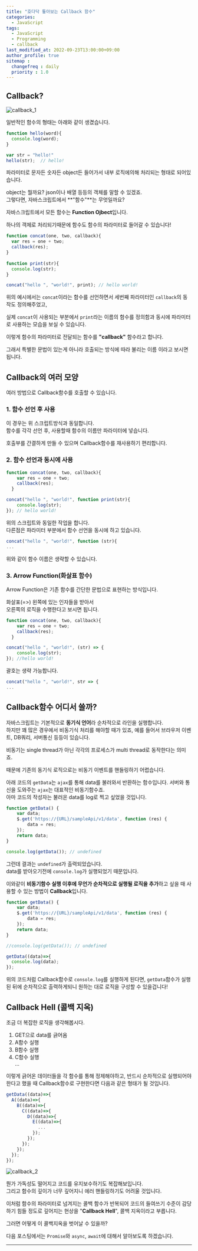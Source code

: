 ```yaml
---
title: "호다닥 톺아보는 Callback 함수"
categories: 
  - JavaScript
tags:
  - JavaScript
  - Programming
  - callback
last_modified_at: 2022-09-23T13:00:00+09:00
author_profile: true
sitemap :
  changefreq : daily
  priority : 1.0
---
```


## Callback?
![callback_1](https://user-images.githubusercontent.com/15958325/192140413-524ba28b-6fba-4705-be24-f2de9bdc3147.png)  

일반적인 함수의 형태는 아래와 같이 생겼습니다.  
~~~js
function hello(word){
  console.log(word);
}

var str = "hello!"
hello(str);  // hello!
~~~
파라미터로 문자든 숫자든 object든 들어가서 내부 로직에의해 처리되는 형태로 되어있습니다.  

object는 뭘까요? json이나 배열 등등의 객체를 말할 수 있겠죠.  
그렇다면, 자바스크립트에서 **"함수"**는 무엇일까요?  

자바스크립트에서 모든 함수는 **Function Ojbect**입니다.  

하나의 객체로 처리되기때문에 함수도 함수의 파라미터로 들어갈 수 있습니다!  

~~~js
function concat(one, two, callback){
  var res = one + two;
  callback(res);
}
  
function print(str){
  console.log(str);
}

concat("hello ", "world!", print); // hello world!
~~~
위의 예시에서는 `concat`이라는 함수를 선언하면서 세번째 파라미터인 `callback`의 동작도 정의해주었고,  

실제 `concat`이 사용되는 부분에서 `print`라는 이름의 함수를 정의함과 동시에 파라미터로 사용하는 모습을 보실 수 있습니다.  

이렇게 함수의 파라미터로 전달되는 함수를 **"callback"** 함수라고 합니다.   

그래서 특별한 문법이 있는게 아니라 호출되는 방식에 따라 불리는 이름 이라고 보시면 됩니다.  

## Callback의 여러 모양
여러 방법으로 Callback함수를 호출할 수 있습니다.  

### 1. 함수 선언 후 사용
이 경우는 위 스크립트방식과 동일합니다.  
함수를 각각 선언 후, 사용할때 함수의 이름만 파라미터에 넣습니다.  

호출부를 간결하게 만들 수 있으며 Callback함수를 재사용하기 편리합니다.  

### 2. 함수 선언과 동시에 사용  
~~~js
function concat(one, two, callback){
    var res = one + two;
    callback(res);
  }

concat("hello ", "world!", function print(str){
    console.log(str);
}); // hello world!
~~~
위의 스크립트와 동일한 작업을 합니다.  
다른점은 파라미터 부분에서 함수 선언을 동시에 하고 있습니다.  

~~~js
concat("hello ", "world!", function (str){
...
~~~
위와 같이 함수 이름은 생략할 수 있습니다.  

### 3. Arrow Function(화살표 함수)
Arrow Function은 기존 함수를 간단한 문법으로 표현하는 방식입니다.  

화살표(=>) 왼쪽에 있는 인자들을 받아서  
오른쪽의 로직을 수행한다고 보시면 됩니다.  
~~~js
function concat(one, two, callback){
    var res = one + two;
    callback(res);
  }

concat("hello ", "world!", (str) => {
    console.log(str);
}); //hello world!
~~~

괄호는 생략 가능합니다.  
~~~js
concat("hello ", "world!", str => {
...
~~~

## Callback함수 어디서 쓸까?
자바스크립트는 기본적으로 **동기식 언어**라 순차적으로 라인을 실행합니다.  
하지만 꽤 많은 경우에서 비동기식 처리를 해야할 때가 있죠, 예를 들어서 브라우저 이벤트, DB쿼리, 서버통신 등등이 있습니다.  

비동기는 single thread가 아닌 각각의 프로세스가 multi thread로 동작한다는 의미죠.  

때문에 기존의 동기식 로직으로는 비동기 이벤트를 핸들링하기 어렵습니다.  

아래 코드의 `getData`는 `ajax`를 통해 data를 불러와서 반환하는 함수입니다. 서버와 통신을 도와주는 `ajax`는 대표적인 비동기함수죠.    
아마 코드의 작성자는 불러온 data를 log로 찍고 싶었을 것입니다.  
~~~js
function getData() {
    var data;
    $.get('https://{URL}/sampleApi/v1/data', function (res) {
        data = res;
    });
    return data;
}

console.log(getData()); // undefined
~~~
그런데 결과는 `undefined`가 출력되었습니다.  
data를 받아오기전에 `console.log`가 실행되었기 때문입니다.  

이와같이 **비동기함수 실행 이후에 무언가 순차적으로 실행될 로직을 추가**하고 싶을 때 사용할 수 있는 방법이 **Callback**입니다.  

~~~js
function getData() {
    var data;
    $.get('https://{URL}/sampleApi/v1/data', function (res) {
        data = res;
    });
    return data;
}

//console.log(getData()); // undefined

getData((data)=>{
  console.log(data);
});
~~~
위의 코드처럼 Callback함수로 `console.log`를 실행하게 된다면, `getData`함수가 실행된 뒤에 순차적으로 출력하게되니 원하는 대로 로직을 구성할 수 있을겁니다!  

## Callback Hell (콜백 지옥)

조금 더 복잡한 로직을 생각해봅시다.  

1. GET으로 data를 긁어옴
2. A함수 실행
3. B함수 실행
4. C함수 실행  
...

이렇게 긁어온 데이터들을 각 함수를 통해 정제해야하고, 반드시 순차적으로 실행되어야 한다고 했을 때 Callback함수로 구현한다면 다음과 같은 형태가 될 것입니다.  

~~~js
getData((data)=>{
  A((data)=>{
    B((data)=>{
      C((data)=>{
        D((data)=>{
          E((data)=>{
            ...
          });
        });
      });
    });
  });
});
~~~

![callback_2](https://user-images.githubusercontent.com/15958325/192140764-b3905d6a-d3e1-414c-876f-2a5966f12d71.png)  

뭔가 가독성도 떨어지고 코드를 유지보수하기도 복잡해보입니다.  
그리고 함수의 깊이가 너무 깊어지니 에러 핸들링하기도 어려울 것입니다.  

이처럼 함수의 파라미터로 넘겨지는 콜백 함수가 반복되어 코드의 들여쓰기 수준이 감당하기 힘들 정도로 깊어지는 현상을 "**Callback Hell**", 콜백 지옥이라고 부릅니다.  

그러면 어떻게 이 콜백지옥을 벗어날 수 있을까?  

다음 포스팅에서는 `Promise`와 `async`, `await`에 대해서 알아보도록 하겠습니다.  

----